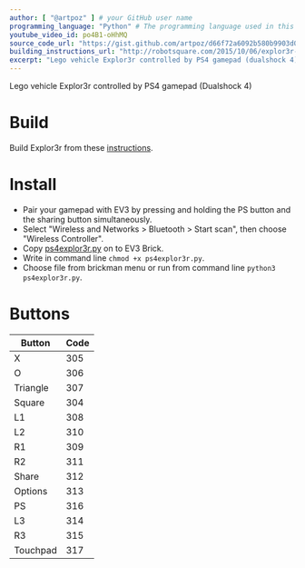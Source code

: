 ```yaml
---
author: [ "@artpoz" ] # your GitHub user name
programming_language: "Python" # The programming language used in this project
youtube_video_id: po4B1-oHhMQ
source_code_url: "https://gist.github.com/artpoz/d66f72a6092b580b9903d088dd6d1262" # Provide a link to your code
building_instructions_url: "http://robotsquare.com/2015/10/06/explor3r-building-instructions/"
excerpt: "Lego vehicle Explor3r controlled by PS4 gamepad (dualshock 4)"
---
```


Lego vehicle Explor3r controlled by PS4 gamepad (Dualshock 4)

# Build

Build Explor3r from these [instructions](http://robotsquare.com/2015/10/06/explor3r-building-instructions/).

# Install

- Pair your gamepad with EV3 by pressing and holding the PS button and the sharing button simultaneously.
- Select "Wireless and Networks > Bluetooth > Start scan", then choose "Wireless Controller".
- Copy [ps4explor3r.py](https://gist.github.com/artpoz/d66f72a6092b580b9903d088dd6d1262) on to EV3 Brick.
- Write in command line `chmod +x ps4explor3r.py`.
- Choose file from brickman menu or run from command line `python3 ps4explor3r.py`.

# Buttons

|Button|Code|
|--|--|
|X|305|
|O|306|
|Triangle|307|
|Square|304|
|L1|308|
|L2|310|
|R1|309|
|R2|311|
|Share|312|
|Options|313|
|PS|316|
|L3|314|
|R3|315|
|Touchpad|317|

